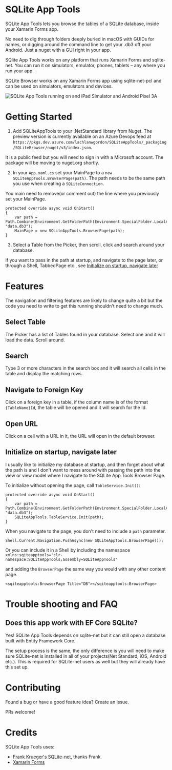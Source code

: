 # SQLite App Tools
SQLite App Tools lets you browse the tables of a SQLite database, inside your Xamarin Forms app. 

No need to dig through folders deeply buried in macOS with GUIDs for names, or digging around the command line to get your .db3 off your Android. Just a nuget with a GUI right in your app.

SQlite App Tools works on any platform that runs Xamarin Forms and sqlite-net. You can run it on simulators, emulator, phones, tablets – any where you run your app.

SQLite Browser works on any Xamarin Forms app using sqlite-net-pcl and can be used on simulators, emulators and devices.

![SQLite App Tools running on and iPad Simulator and Android Pixel 3A](img/demo.gif "test")


# Getting Started

1. Add SQLiteAppTools to your .NetStandard library from Nuget. The preview version is currently available on an Azure Devops feed at `https://pkgs.dev.azure.com/lachlanwgordon/SQLiteAppTools/_packaging/SQLiteBrowser/nuget/v3/index.json`.

It is a public feed but you will need to sign in with a Microsoft account. The package will be moving to nuget.org shortly.

2. In your `App.xaml.cs` set your MainPage to a `new SQLiteAppTools.BrowserPage(path)`. The path needs to be the same path you use when creating a `SQLiteConnection`.

You main need to remove(or comment out) the line where you previously set your MainPage.

```
protected override async void OnStart()
{
    var path = Path.Combine(Environment.GetFolderPath(Environment.SpecialFolder.LocalApplicationData), "data.db3");
    MainPage = new SQLiteAppTools.BrowserPage(path);
}
```

3. Select a Table from the Picker, then scroll, click and search around your database.

If you want to pass in the path at startup, and navigate to the page later, or through a Shell, TabbedPage etc., see [Initialize on startup, navigate later](#Initialize-on-startup,-navigate-later)

# Features

The navigation and filtering features are likely to change quite a bit but the code you need to write to get this running shouldn't need to change much.

## Select Table
The Picker has a list of Tables found in your database. Select one and it will load the data. Scroll around.

## Search
Type 3 or more characters in the search box and it will search all cells in the table and display the matching rows.

## Navigate to Foreign Key
Click on a foreign key in a table, if the column name is of the format `{TableName}Id`, the table will be opened and it will search for the Id.

## Open URL
Click on a cell with a URL in it, the URL will open in the default browser.

## Initialize on startup, navigate later
I usually like to initialize my database at startup, and then forget about what the path is and I don't want to mess around with passing the path into the view or view model where I navigate to the SQLite App Tools Browser Page.

To initialize without opening the page, call `TableService.Init()`:

```
protected override async void OnStart()
{
    var path = Path.Combine(Environment.GetFolderPath(Environment.SpecialFolder.LocalApplicationData), "data.db3");
    SQLiteAppTools.TableService.Init(path);
}
```

When you navigate to the page, you don't need to include a `path` parameter.

```
Shell.Current.Navigation.PushAsync(new SQLiteAppTools.BrowserPage());
```

Or you can include it in a Shell by including the namespace `xmlns:sqiteapptools="clr-namespace:SQLiteAppTools;assembly=SQLiteAppTools"`

and adding the `BrowserPage` the same way you would with any other content page.

```
<sqiteapptools:BrowserPage Title="DB"></sqiteapptools:BrowserPage>
```

# Trouble shooting and FAQ

## Does this app work with EF Core SQLite?
Yes! SQLite App Tools depends on sqlite-net but it can still open a database built with Entity Framework Core.

The setup process is the same, the only difference is you will need to make sure SQLite-net is installed in all of your projects(Net Standard, iOS, Android etc.). This is required for SQLite-net users as well but they will already have this set up.

# Contributing

Found a bug or have a good feature idea? Create an issue.

PRs welcome!

# Credits
SQLite App Tools  uses:
 - [Frank Krueger's SQLite-net](https://github.com/praeclarum/sqlite-net), thanks Frank.
 - [Xamarin Forms](https://github.com/xamarin/Xamarin.Forms)
